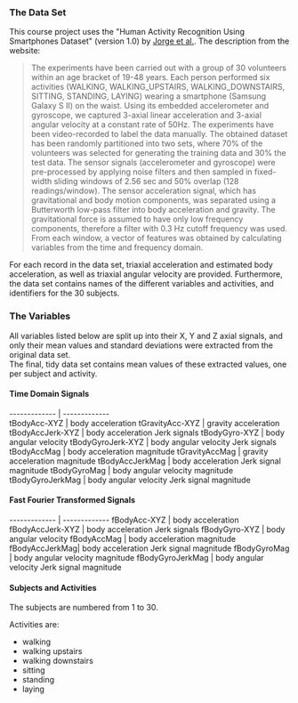 ### The Data Set

This course project uses the "Human Activity Recognition Using Smartphones Dataset" (version 1.0) by [Jorge et al.](https://sites.google.com/site/smartlabunige/). The description from the website:

> The experiments have been carried out with a group of 30 volunteers within an age bracket of 19-48 years. Each person performed six activities (WALKING, WALKING_UPSTAIRS, WALKING_DOWNSTAIRS, SITTING, STANDING, LAYING) wearing a smartphone (Samsung Galaxy S II) on the waist. Using its embedded accelerometer and gyroscope, we captured 3-axial linear acceleration and 3-axial angular velocity at a constant rate of 50Hz. The experiments have been video-recorded to label the data manually. The obtained dataset has been randomly partitioned into two sets, where 70% of the volunteers was selected for generating the training data and 30% the test data. 
The sensor signals (accelerometer and gyroscope) were pre-processed by applying noise filters and then sampled in fixed-width sliding windows of 2.56 sec and 50% overlap (128 readings/window). The sensor acceleration signal, which has gravitational and body motion components, was separated using a Butterworth low-pass filter into body acceleration and gravity. The gravitational force is assumed to have only low frequency components, therefore a filter with 0.3 Hz cutoff frequency was used. From each window, a vector of features was obtained by calculating variables from the time and frequency domain.

For each record in the data set, triaxial acceleration and estimated body acceleration, as well as triaxial angular velocity are provided. Furthermore, the data set contains names of the different variables and activities, and identifiers for the 30 subjects.


### The Variables

All variables listed below are split up into their X, Y and Z axial signals, and only their mean values and standard deviations were extracted from the original data set.  
The final, tidy data set contains mean values of these extracted values, one per subject and activity.

#### Time Domain Signals

------------- | -------------  
tBodyAcc-XYZ | body acceleration
tGravityAcc-XYZ | gravity acceleration
tBodyAccJerk-XYZ | body acceleration Jerk signals
tBodyGyro-XYZ | body angular velocity
tBodyGyroJerk-XYZ | body angular velocity Jerk signals
tBodyAccMag | body acceleration magnitude
tGravityAccMag | gravity acceleration magnitude
tBodyAccJerkMag | body acceleration Jerk signal magnitude
tBodyGyroMag | body angular velocity magnitude
tBodyGyroJerkMag | body angular velocity Jerk signal magnitude

#### Fast Fourier Transformed Signals

------------- | -------------
fBodyAcc-XYZ | body acceleration
fBodyAccJerk-XYZ | body acceleration Jerk signals
fBodyGyro-XYZ | body angular velocity
fBodyAccMag | body acceleration magnitude
fBodyAccJerkMag| body acceleration Jerk signal magnitude
fBodyGyroMag | body angular velocity magnitude
fBodyGyroJerkMag | body angular velocity Jerk signal magnitude

#### Subjects and Activities
The subjects are numbered from 1 to 30.

Activities are:

* walking
* walking upstairs
* walking downstairs
* sitting
* standing
* laying
